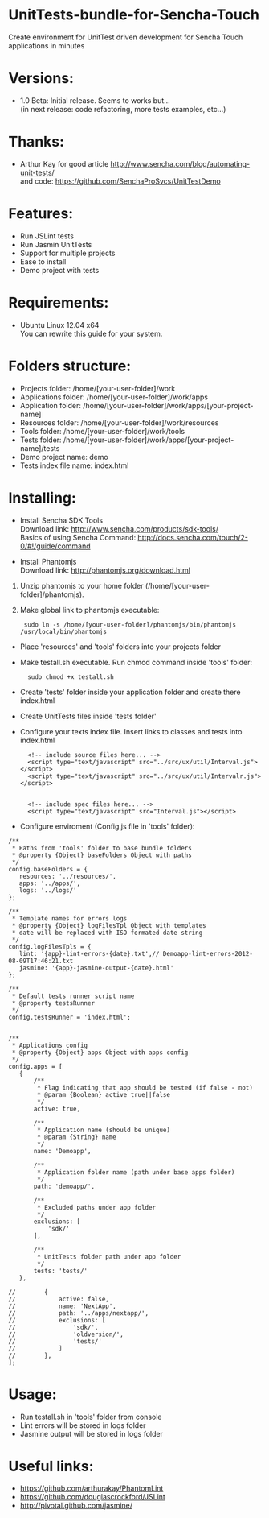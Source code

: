 UnitTests-bundle-for-Sencha-Touch
=================================

Create environment for UnitTest driven development for Sencha Touch applications in minutes    

Versions:
=========
- 1.0 Beta: Initial release. Seems to works but...  
(in next release: code refactoring, more tests examples, etc...)  

Thanks:
=======
- Arthur Kay for good article http://www.sencha.com/blog/automating-unit-tests/  
and code: https://github.com/SenchaProSvcs/UnitTestDemo

Features:
=========
- Run JSLint tests  
- Run Jasmin UnitTests  
- Support for multiple projects  
- Ease to install  
- Demo project with tests

Requirements:
=============
- Ubuntu Linux 12.04 x64  
You can rewrite this guide for your system.  

Folders structure:
==================
- Projects folder: /home/[your-user-folder]/work  
- Applications folder: /home/[your-user-folder]/work/apps  
- Application folder: /home/[your-user-folder]/work/apps/[your-project-name]  
- Resources folder: /home/[your-user-folder]/work/resources  
- Tools folder: /home/[your-user-folder]/work/tools  
- Tests folder: /home/[your-user-folder]/work/apps/[your-project-name]/tests  
- Demo project name: demo  
- Tests index file name: index.html

Installing:
===========
- Install Sencha SDK Tools  
Download link: http://www.sencha.com/products/sdk-tools/  
Basics of using Sencha Command: http://docs.sencha.com/touch/2-0/#!/guide/command  

- Install Phantomjs  
Download link: http://phantomjs.org/download.html  
1) Unzip phantomjs to your home folder (/home/[your-user-folder]/phantomjs).  
2) Make global link to phantomjs executable:  
        
        sudo ln -s /home/[your-user-folder]/phantomjs/bin/phantomjs /usr/local/bin/phantomjs  

- Place 'resources' and 'tools' folders into your projects folder  
- Make testall.sh executable. Run chmod command inside 'tools' folder:  
        
        sudo chmod +x testall.sh

- Create 'tests' folder inside your application folder and create there index.html  
- Create UnitTests files inside 'tests folder'  
- Configure your texts index file. Insert links to classes and tests into index.html  
        
        <!-- include source files here... -->
        <script type="text/javascript" src="../src/ux/util/Interval.js"></script>
        <script type="text/javascript" src="../src/ux/util/Intervalr.js"></script>


        <!-- include spec files here... -->
        <script type="text/javascript" src="Interval.js"></script>

- Configure enviroment (Config.js file in 'tools' folder):  
        
<!-- language: lang-js -->
        
    /**
     * Paths from 'tools' folder to base bundle folders
     * @property {Object} baseFolders Object with paths
     */
    config.baseFolders = {
       resources: '../resources/',
       apps: '../apps/',
       logs: '../logs/'
    };

    /**
     * Template names for errors logs
     * @property {Object} logFilesTpl Object with templates
     * date will be replaced with ISO formated date string
     */
    config.logFilesTpls = {
       lint: '{app}-lint-errors-{date}.txt',// Demoapp-lint-errors-2012-08-09T17:46:21.txt
       jasmine: '{app}-jasmine-output-{date}.html'
    };

    /**
     * Default tests runner script name
     * @property testsRunner
     */
    config.testsRunner = 'index.html';


    /**
     * Applications config
     * @property {Object} apps Object with apps config
     */
    config.apps = [
       {
           /**
            * Flag indicating that app should be tested (if false - not)
            * @param {Boolean} active true||false
            */
           active: true,

           /**
            * Application name (should be unique)
            * @param {String} name
            */
           name: 'Demoapp',

           /**
            * Application folder name (path under base apps folder)
            */
           path: 'demoapp/',

           /**
            * Excluded paths under app folder
            */
           exclusions: [
               'sdk/'
           ],

           /**
            * UnitTests folder path under app folder
            */
           tests: 'tests/'
       },

    //        {
    //            active: false,
    //            name: 'NextApp',
    //            path: '../apps/nextapp/',
    //            exclusions: [
    //                'sdk/',
    //                'oldversion/',
    //                'tests/'
    //            ]
    //        },
    ];
        
Usage:  
======
- Run testall.sh in 'tools' folder from console
- Lint errors will be stored in logs folder
- Jasmine output will be stored in logs folder

Useful links:  
=============
- https://github.com/arthurakay/PhantomLint  
- https://github.com/douglascrockford/JSLint  
- http://pivotal.github.com/jasmine/  